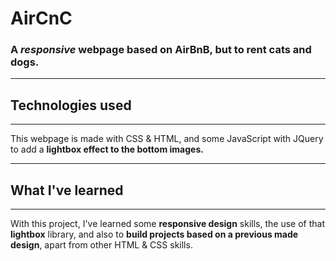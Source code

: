 # AirCnC
### A *responsive* webpage based on AirBnB, but to rent cats and dogs.
***
## Technologies used
***
This webpage is made with CSS & HTML, and some JavaScript
with JQuery to add a **lightbox effect to the bottom
images.**
***
## What I've learned
***
With this project, I've learned some **responsive design**
skills, the use of that **lightbox** library, and also to 
**build projects based on a previous made design**, apart 
from other HTML & CSS skills.